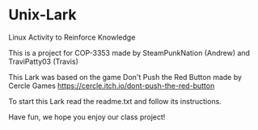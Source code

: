 # Unix-Lark
Linux Activity to Reinforce Knowledge

This is a project for COP-3353 made by SteamPunkNation (Andrew) and TraviPatty03 (Travis)

This Lark was based on the game Don't Push the Red Button made by Cercle Games https://cercle.itch.io/dont-push-the-red-button

To start this Lark read the readme.txt and follow its instructions.

Have fun, we hope you enjoy our class project!
